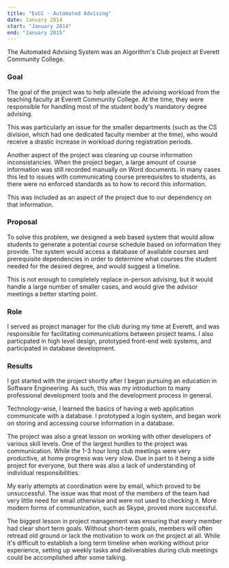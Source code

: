 ```yaml
---
title: "EvCC - Automated Advising"
date: January 2014
start: "January 2014"
end: "January 2015"
---
```


The Automated Advising System was an Algorithm's Club project at Everett Community College.

<!--EndExcerpt-->

### Goal
The goal of the project was to help alleviate the advising workload from the teaching faculty at Everett Community College. At the time, they were responsible for handling most of the student body's mandatory degree advising.

This was particularly an issue for the smaller departments (such as the CS division, which had one dedicated faculty member at the time), who would receive a drastic increase in workload during registration periods.

Another aspect of the project was cleaning up course information inconsistancies. When the project began, a large amount of course information was still recorded manually on Word documents. In many cases this led to issues with communicating course prerequisites to students, as there were no enforced standards as to how to record this information.

This was included as an aspect of the project due to our dependency on that information.

### Proposal
To solve this problem, we designed a web based system that would allow students to generate a potential course schedule based on information they provide. The system would access a database of available courses and prerequisite dependencies in order to determine what courses the student needed for the desired degree, and would suggest a timeline.

This is not enough to completely replace in-person advising, but it would handle a large number of smaller cases, and would give the advisor meetings a better starting point.

### Role
I served as project manager for the club during my time at Everett, and was responsible for facilitating communications between project teams. I also particpated in high level design, prototyped front-end web systems, and participated in database development.

### Results
I got started with the project shortly after I began pursuing an education in Software Engineering. As such, this was my introduction to many professional development tools and the development process in general.

Technology-wise, I learned the basics of having a web application communicate with a database. I prototyped a login system, and began work on storing and accessing course information in a database.

The project was also a great lesson on working with other developers of various skill levels. One of the largest hurdles to the project was communication. While the 1-3 hour long club meetings were very productive, at home progress was very slow. Due in part to it being a side project for everyone, but there was also a lack of understanding of individual responsibilities.

My early attempts at coordination were by email, which proved to be unsuccessful. The issue was that most of the members of the team had very little need for email otherwise and were not used to checking it. More modern forms of communication, such as Skype, proved more successful.

The biggest lesson in project management was ensuring that every member had clear short term goals. Without short-term goals, members will often retread old ground or lack the motivation to work on the project at all. While it's difficult to establish a long term timeline when working without prior experience, setting up weekly tasks and deliverables during club meetings could be accomplished after some talking.
